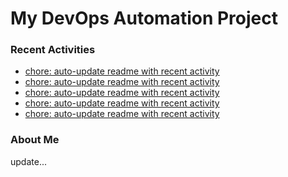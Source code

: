 # My DevOps Automation Project

### Recent Activities
<!-- activity:START -->
- [chore: auto-update readme with recent activity](https://github.com/kaigiii/mybowling-app/commit/ed62b064e9c2bff0f1bec885aea27754013abbd5)
- [chore: auto-update readme with recent activity](https://github.com/kaigiii/mybowling-app/commit/26bead6504d04badf2ab8e3c67d0c8d5fd6a326b)
- [chore: auto-update readme with recent activity](https://github.com/kaigiii/mybowling-app/commit/5d409479038341a5625b490d73770d1517fc7140)
- [chore: auto-update readme with recent activity](https://github.com/kaigiii/mybowling-app/commit/1c7ebcc2f9405b322687a3d4dc8fcdc9321141c0)
- [chore: auto-update readme with recent activity](https://github.com/kaigiii/mybowling-app/commit/7cd6a137d6a89f6ac735ab1d3f552ed29f051e09)
<!-- activity:END -->

### About Me
<!-- MYLINKS:START -->
<!-- MYLINKS:END -->

update...
